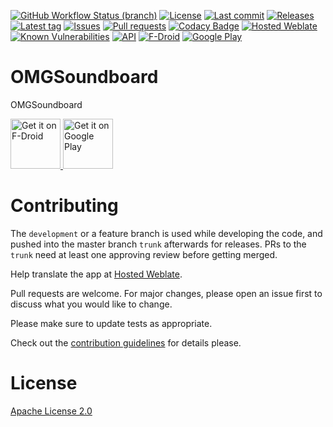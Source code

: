 [![GitHub Workflow Status (branch)](https://img.shields.io/github/workflow/status/OMGSoundboard/android-app/CI/development)](https://github.com/OMGSoundboard/android-app/actions)
[![License](https://img.shields.io/github/license/OMGSoundboard/android-app.svg)](https://github.com/OMGSoundboard/android-app/blob/trunk/LICENSE)
[![Last commit](https://img.shields.io/github/last-commit/OMGSoundboard/android-app.svg?style=flat)](https://github.com/OMGSoundboard/android-app/commits)
[![Releases](https://img.shields.io/github/downloads/OMGSoundboard/android-app/total.svg?style=flat)](https://github.com/OMGSoundboard/android-app/releases)
[![Latest tag](https://img.shields.io/github/tag/OMGSoundboard/android-app.svg?style=flat)](https://github.com/OMGSoundboard/android-app/tags)
[![Issues](https://img.shields.io/github/issues/OMGSoundboard/android-app.svg?style=flat)](https://github.com/OMGSoundboard/android-app/issues)
[![Pull requests](https://img.shields.io/github/issues-pr/OMGSoundboard/android-app.svg?style=flat)](https://github.com/OMGSoundboard/android-app/pulls)
[![Codacy Badge](https://app.codacy.com/project/badge/Grade/cf4e23c14476413ba023ad19653e7b32)](https://app.codacy.com/gh/OMGSoundboard/android-app/dashboard?utm_source=gh&utm_medium=referral&utm_content=&utm_campaign=Badge_grade)
[![Hosted Weblate](https://hosted.weblate.org/widgets/omgsoundboard/-/svg-badge.svg)](https://hosted.weblate.org/engage/omgsoundboard/)
[![Known Vulnerabilities](https://snyk.io/test/github/OMGSoundboard/android-app/badge.svg?targetFile=app%2Fbuild.gradle)](https://snyk.io/test/github/OMGSoundboard/android-app?targetFile=app%2Fbuild.gradle)
[![API](https://img.shields.io/badge/API-24%2B-brightgreen.svg?style=flat)](https://android-arsenal.com/api?level=24)
[![F-Droid](https://img.shields.io/f-droid/v/audio.omgsoundboard.svg)](https://f-droid.org/en/packages/audio.omgsoundboard/)
[![Google Play](https://badgen.net/badge/icon/googleplay?icon=googleplay&label)](https://play.google.com/store/apps/details?id=audio.omgsoundboard)

# OMGSoundboard

OMGSoundboard

<a href="https://f-droid.org/packages/audio.omgsoundboard/">
    <img alt="Get it on F-Droid"
        height="80"
        src="https://user-images.githubusercontent.com/15004217/36919296-19b8524e-1e5d-11e8-8962-48463b1cec8a.png" />
        </a>
<a href="https://play.google.com/store/apps/details?id=audio.omgsoundboard">
    <img alt="Get it on Google Play"
        height="80"
        src="https://user-images.githubusercontent.com/15004217/36810046-fa306856-1cc9-11e8-808e-6eb8a81783c7.png" />
        </a>

# Contributing

The ```development``` or a feature branch is used while developing the code, and pushed into the master branch ```trunk``` afterwards for releases.
PRs to the ```trunk``` need at least one approving review before getting merged.

Help translate the app at [Hosted Weblate](https://hosted.weblate.org/engage/omgsoundboard/).

Pull requests are welcome. For major changes, please open an issue first to discuss what you would like to change.

Please make sure to update tests as appropriate.

Check out the [contribution guidelines](https://github.com/OMGSoundboard/android-app/blob/trunk/.github/CONTRIBUTING.md) for details please.

# License

[Apache License 2.0](https://www.apache.org/licenses/LICENSE-2.0)
